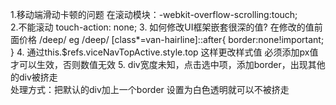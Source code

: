 1.移动端滑动卡顿的问题  在滚动模块：-webkit-overflow-scrolling:touch;  
2.不能滚动  touch-action: none;
3. 如何修改UI框架嵌套很深的值?  在修改的值前面价格 /deep/
eg
/deep/ [class*=van-hairline]::after{
  border:none!important;
}
4. 通过this.$refs.viceNavTopActive.style.top  这样更改样式值  必须添加px值 才可以生效，否则数值无效
5. div宽度未知，点击选中项，添加border，出现其他的div被挤走  
处理方式：把默认的div加上一个border 设置为白色透明就可以不被挤走